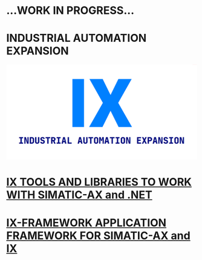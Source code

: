 # ...WORK IN PROGRESS...
# INDUSTRIAL AUTOMATION EXPANSION

![](_media/banner_gh.png)

# [**IX** TOOLS AND LIBRARIES TO WORK WITH SIMATIC-AX and .NET](ix-ax.github.io/axsharp/)


# [**IX-FRAMEWORK** APPLICATION FRAMEWORK FOR SIMATIC-AX and IX](https://ix-ax.github.io/ix.framework/)


